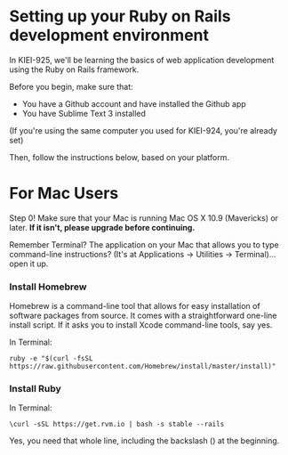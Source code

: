 # Setting up your Ruby on Rails development environment

In KIEI-925, we'll be learning the basics of web application development using the Ruby on Rails framework.

Before you begin, make sure that:

- You have a Github account and have installed the Github app
- You have Sublime Text 3 installed

(If you're using the same computer you used for KIEI-924, you're already set)

Then, follow the instructions below, based on your platform.

# For Mac Users

Step 0! Make sure that your Mac is running Mac OS X 10.9 (Mavericks) or later. **If it isn't, please upgrade before continuing.**

Remember Terminal? The application on your Mac that allows you to type command-line instructions? (It's at Applications -> Utilities -> Terminal)... open it up.

### Install Homebrew

Homebrew is a command-line tool that allows for easy installation of software packages from source. It comes with a straightforward one-line install script. If it asks you to install Xcode command-line tools, say yes.

In Terminal:

    ruby -e "$(curl -fsSL https://raw.githubusercontent.com/Homebrew/install/master/install)"
    
### Install Ruby

In Terminal:

    \curl -sSL https://get.rvm.io | bash -s stable --rails

Yes, you need that whole line, including the backslash (\) at the beginning.

